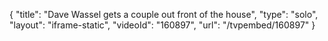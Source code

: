 {
    "title": "Dave Wassel gets a couple out front of the house",
    "type": "solo",
    "layout": "iframe-static",
    "videoId": "160897",
    "url": "\/tvpembed\/160897"
}